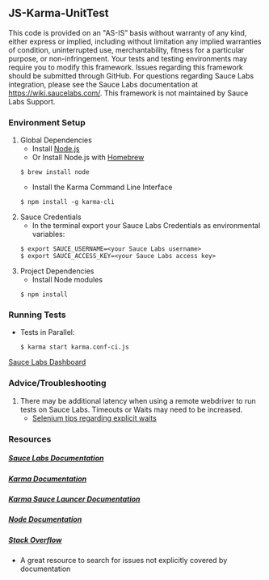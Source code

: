## JS-Karma-UnitTest

This code is provided on an "AS-IS” basis without warranty of any kind, either express or implied, including without limitation any implied warranties of condition, uninterrupted use, merchantability, fitness for a particular purpose, or non-infringement. Your tests and testing environments may require you to modify this framework. Issues regarding this framework should be submitted through GitHub. For questions regarding Sauce Labs integration, please see the Sauce Labs documentation at https://wiki.saucelabs.com/. This framework is not maintained by Sauce Labs Support.

### Environment Setup

1. Global Dependencies
    * Install [Node.js](https://nodejs.org/en/)
    * Or Install Node.js with [Homebrew](http://brew.sh/)
    ```
    $ brew install node
    ```
    * Install the Karma Command Line Interface
    ```
    $ npm install -g karma-cli
    ```
2. Sauce Credentials
    * In the terminal export your Sauce Labs Credentials as environmental variables:
    ```
    $ export SAUCE_USERNAME=<your Sauce Labs username>
	$ export SAUCE_ACCESS_KEY=<your Sauce Labs access key>
    ```
3. Project Dependencies
	* Install Node modules
	```
	$ npm install
	```

### Running Tests

* Tests in Parallel:
	```
	$ karma start karma.conf-ci.js
	```

[Sauce Labs Dashboard](https://saucelabs.com/beta/dashboard/)

### Advice/Troubleshooting

1. There may be additional latency when using a remote webdriver to run tests on Sauce Labs. Timeouts or Waits may need to be increased.
    * [Selenium tips regarding explicit waits](https://wiki.saucelabs.com/display/DOCS/Best+Practice%3A+Use+Explicit+Waits)

### Resources
##### [Sauce Labs Documentation](https://wiki.saucelabs.com/)

##### [Karma Documentation](https://karma-runner.github.io/0.13/config/configuration-file.html)

##### [Karma Sauce Launcer Documentation](https://github.com/karma-runner/karma-sauce-launcher)

##### [Node Documentation](https://nodejs.org/en/docs/)

##### [Stack Overflow](http://stackoverflow.com/)
* A great resource to search for issues not explicitly covered by documentation
